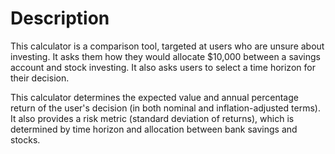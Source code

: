 # Description

This calculator is a comparison tool, targeted at users who are unsure about investing. It asks them how they would allocate $10,000 between a savings account and stock investing. It also asks users to select a time horizon for their decision.

This calculator determines the expected value and annual percentage return of the user's decision (in both nominal and inflation-adjusted terms). It also provides a risk metric (standard deviation of returns), which is determined by time horizon and allocation between bank savings and stocks.
